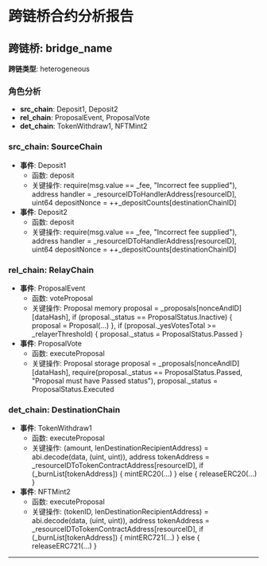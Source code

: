 # 跨链桥合约分析报告
## 跨链桥: bridge_name
**跨链类型**: heterogeneous
### 角色分析
- **src_chain**: Deposit1, Deposit2
- **rel_chain**: ProposalEvent, ProposalVote
- **det_chain**: TokenWithdraw1, NFTMint2
### src_chain: SourceChain
- **事件**: Deposit1
  - 函数: deposit
  - 关键操作: require(msg.value == _fee, "Incorrect fee supplied"), address handler = _resourceIDToHandlerAddress[resourceID], uint64 depositNonce = ++_depositCounts[destinationChainID]
- **事件**: Deposit2
  - 函数: deposit
  - 关键操作: require(msg.value == _fee, "Incorrect fee supplied"), address handler = _resourceIDToHandlerAddress[resourceID], uint64 depositNonce = ++_depositCounts[destinationChainID]
### rel_chain: RelayChain
- **事件**: ProposalEvent
  - 函数: voteProposal
  - 关键操作: Proposal memory proposal = _proposals[nonceAndID][dataHash], if (proposal._status == ProposalStatus.Inactive) { proposal = Proposal(...) }, if (proposal._yesVotesTotal >= _relayerThreshold) { proposal._status = ProposalStatus.Passed }
- **事件**: ProposalVote
  - 函数: executeProposal
  - 关键操作: Proposal storage proposal = _proposals[nonceAndID][dataHash], require(proposal._status == ProposalStatus.Passed, "Proposal must have Passed status"), proposal._status = ProposalStatus.Executed
### det_chain: DestinationChain
- **事件**: TokenWithdraw1
  - 函数: executeProposal
  - 关键操作: (amount, lenDestinationRecipientAddress) = abi.decode(data, (uint, uint)), address tokenAddress = _resourceIDToTokenContractAddress[resourceID], if (_burnList[tokenAddress]) { mintERC20(...) } else { releaseERC20(...) }
- **事件**: NFTMint2
  - 函数: executeProposal
  - 关键操作: (tokenID, lenDestinationRecipientAddress) = abi.decode(data, (uint, uint)), address tokenAddress = _resourceIDToTokenContractAddress[resourceID], if (_burnList[tokenAddress]) { mintERC721(...) } else { releaseERC721(...) }
---
